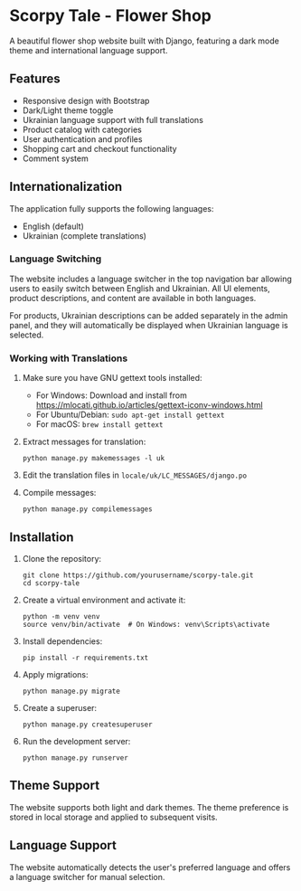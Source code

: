 # Scorpy Tale - Flower Shop

A beautiful flower shop website built with Django, featuring a dark mode theme and international language support.

## Features

- Responsive design with Bootstrap
- Dark/Light theme toggle
- Ukrainian language support with full translations
- Product catalog with categories
- User authentication and profiles
- Shopping cart and checkout functionality
- Comment system

## Internationalization

The application fully supports the following languages:
- English (default)
- Ukrainian (complete translations)

### Language Switching

The website includes a language switcher in the top navigation bar allowing users to easily switch between English and Ukrainian. All UI elements, product descriptions, and content are available in both languages.

For products, Ukrainian descriptions can be added separately in the admin panel, and they will automatically be displayed when Ukrainian language is selected.

### Working with Translations

1. Make sure you have GNU gettext tools installed:
   - For Windows: Download and install from https://mlocati.github.io/articles/gettext-iconv-windows.html
   - For Ubuntu/Debian: `sudo apt-get install gettext`
   - For macOS: `brew install gettext`

2. Extract messages for translation:
   ```
   python manage.py makemessages -l uk
   ```

3. Edit the translation files in `locale/uk/LC_MESSAGES/django.po`

4. Compile messages:
   ```
   python manage.py compilemessages
   ```

## Installation

1. Clone the repository:
   ```
   git clone https://github.com/yourusername/scorpy-tale.git
   cd scorpy-tale
   ```

2. Create a virtual environment and activate it:
   ```
   python -m venv venv
   source venv/bin/activate  # On Windows: venv\Scripts\activate
   ```

3. Install dependencies:
   ```
   pip install -r requirements.txt
   ```

4. Apply migrations:
   ```
   python manage.py migrate
   ```

5. Create a superuser:
   ```
   python manage.py createsuperuser
   ```

6. Run the development server:
   ```
   python manage.py runserver
   ```

## Theme Support

The website supports both light and dark themes. The theme preference is stored in local storage and applied to subsequent visits.

## Language Support

The website automatically detects the user's preferred language and offers a language switcher for manual selection. 